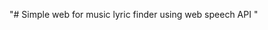"# Simple web for music lyric finder using web speech API " 

[Web Demo]: https://web-lyrics-finder.herokuapp.com/
